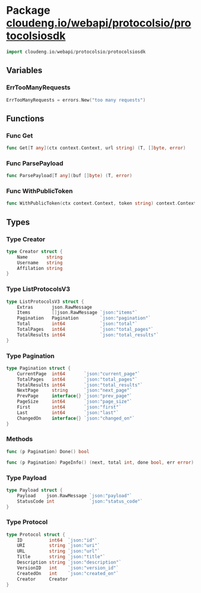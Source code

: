 # Package [cloudeng.io/webapi/protocolsio/protocolsiosdk](https://pkg.go.dev/cloudeng.io/webapi/protocolsio/protocolsiosdk?tab=doc)

```go
import cloudeng.io/webapi/protocolsio/protocolsiosdk
```


## Variables
### ErrTooManyRequests
```go
ErrTooManyRequests = errors.New("too many requests")

```



## Functions
### Func Get
```go
func Get[T any](ctx context.Context, url string) (T, []byte, error)
```

### Func ParsePayload
```go
func ParsePayload[T any](buf []byte) (T, error)
```

### Func WithPublicToken
```go
func WithPublicToken(ctx context.Context, token string) context.Context
```



## Types
### Type Creator
```go
type Creator struct {
	Name       string
	Username   string
	Affilation string
}
```


### Type ListProtocolsV3
```go
type ListProtocolsV3 struct {
	Extras       json.RawMessage
	Items        []json.RawMessage `json:"items"`
	Pagination   Pagination        `json:"pagination"`
	Total        int64             `json:"total"`
	TotalPages   int64             `json:"total_pages"`
	TotalResults int64             `json:"total_results"`
}
```


### Type Pagination
```go
type Pagination struct {
	CurrentPage  int64       `json:"current_page"`
	TotalPages   int64       `json:"total_pages"`
	TotalResults int64       `json:"total_results"`
	NextPage     string      `json:"next_page"`
	PrevPage     interface{} `json:"prev_page"`
	PageSize     int64       `json:"page_size"`
	First        int64       `json:"first"`
	Last         int64       `json:"last"`
	ChangedOn    interface{} `json:"changed_on"`
}
```

### Methods

```go
func (p Pagination) Done() bool
```


```go
func (p Pagination) PageInfo() (next, total int, done bool, err error)
```




### Type Payload
```go
type Payload struct {
	Payload    json.RawMessage `json:"payload"`
	StatusCode int             `json:"status_code"`
}
```


### Type Protocol
```go
type Protocol struct {
	ID          int64  `json:"id"`
	URI         string `json:"uri"`
	URL         string `json:"url"`
	Title       string `json:"title"`
	Description string `json:"description"`
	VersionID   int    `json:"version_id"`
	CreatedOn   int    `json:"created_on"`
	Creator     Creator
}
```





